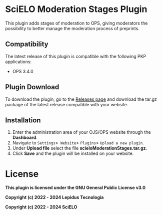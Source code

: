 # SciELO Moderation Stages Plugin 

This plugin adds stages of moderation to OPS, giving moderators the possibility to better manage the moderation process of preprints.

## Compatibility

The latest release of this plugin is compatible with the following PKP applications:

* OPS 3.4.0

## Plugin Download

To download the plugin, go to the [Releases page](https://github.com/lepidus/scieloModerationStages/releases) and download the tar.gz package of the latest release compatible with your website.

## Installation

1. Enter the administration area of ​​your OJS/OPS website through the __Dashboard__.
2. Navigate to `Settings`>` Website`> `Plugins`> `Upload a new plugin`.
3. Under __Upload file__ select the file __scieloModerationStages.tar.gz__.
4. Click __Save__ and the plugin will be installed on your website.


# License
__This plugin is licensed under the GNU General Public License v3.0__

__Copyright (c) 2022 - 2024 Lepidus Tecnologia__

__Copyright (c) 2022 - 2024 SciELO__
